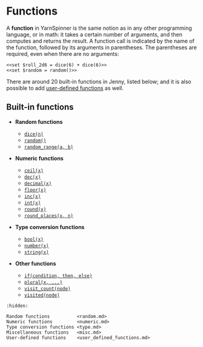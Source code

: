 # Functions

A **function** in YarnSpinner is the same notion as in any other programming language, or in math:
it takes a certain number of arguments, and then computes and returns the result. A function call
is indicated by the name of the function, followed by its arguments in parentheses. The parentheses
are required, even when there are no arguments:

```yarn
<<set $roll_2d6 = dice(6) + dice(6)>>
<<set $random = random()>>
```

There are around 20 built-in functions in Jenny, listed below; and it is also possible to add
[user-defined functions] as well.


## Built-in functions

- **Random functions**
  - [`dice(n)`](random.md#dicen)
  - [`random()`](random.md#random)
  - [`random_range(a, b)`](random.md#random_rangea-b)

- **Numeric functions**
  - [`ceil(x)`](numeric.md#ceilx)
  - [`dec(x)`](numeric.md#decx)
  - [`decimal(x)`](numeric.md#decimalx)
  - [`floor(x)`](numeric.md#floorx)
  - [`inc(x)`](numeric.md#incx)
  - [`int(x)`](numeric.md#intx)
  - [`round(x)`](numeric.md#roundx)
  - [`round_places(x, n)`](numeric.md#round_placesx-n)

- **Type conversion functions**
  - [`bool(x)`](type.md#boolx)
  - [`number(x)`](type.md#numberx)
  - [`string(x)`](type.md#stringx)

- **Other functions**
  - [`if(condition, then, else)`](misc.md#ifcondition-then-else)
  - [`plural(x, ...)`](misc.md#pluralx-words)
  - [`visit_count(node)`](misc.md#visit_countnode)
  - [`visited(node)`](misc.md#visitednode)


```{toctree}
:hidden:

Random functions          <random.md>
Numeric functions         <numeric.md>
Type conversion functions <type.md>
Miscellaneous functions   <misc.md>
User-defined functions    <user_defined_functions.md>
```

[user-defined functions]: user_defined_functions.md
